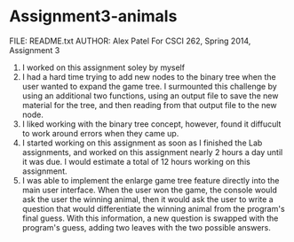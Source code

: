 Assignment3-animals
===================

FILE: README.txt
AUTHOR: Alex Patel
For CSCI 262, Spring 2014, Assignment 3 



1) I worked on this assignment soley by myself
2) I had a hard time trying to add new nodes to the binary tree when 
	the user wanted to expand the game tree. I surmounted this challenge
	by using an additional two functions, using an output file to save the
	new material for the tree, and then reading from that output file to
	the new node.
3) I liked working with the binary tree concept, however, found it diffucult to 
	work around errors when they came up. 
4) I started working on this assignment as soon as I finished the Lab assignments,
	and worked on this assignment nearly 2 hours a day until it was due. I 
	would estimate a total of 12 hours working on this assignment.
5) I was able to implement the enlarge game tree feature directly into the 
	main user interface. When the user won the game, the console would
	ask the user the winning animal, then it would ask the user to write
	a question that would differentiate the winning animal from the program's
	final guess. With this information, a new question is swapped with the 
	program's guess, adding two leaves with the two possible answers.
